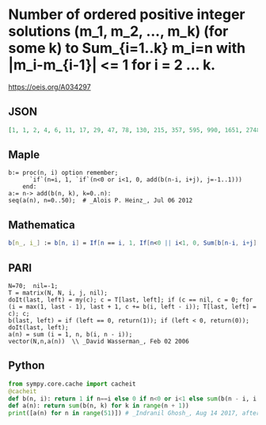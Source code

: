 # Number of ordered positive integer solutions \(m\_1, m\_2, \.\.\., m\_k\) \(for some k\) to Sum\_\{i\=1\.\.k\} m\_i\=n with \|m\_i\-m\_\{i\-1\}\| <\= 1 for i \= 2 \.\.\. k\.
https://oeis.org/A034297
## JSON
```JSON
[1, 1, 2, 4, 6, 11, 17, 29, 47, 78, 130, 215, 357, 595, 990, 1651, 2748, 4584, 7643, 12744, 21256, 35451, 59133, 98636, 164531, 274463, 457837, 763746, 1274060, 2125356, 3545491, 5914545, 9866602, 16459421, 27457549, 45804648, 76411272, 127469285, 212644336]
```
## Maple
```Maple
b:= proc(n, i) option remember;
      `if`(n=i, 1, `if`(n<0 or i<1, 0, add(b(n-i, i+j), j=-1..1)))
    end:
a:= n-> add(b(n, k), k=0..n):
seq(a(n), n=0..50);  # _Alois P. Heinz_, Jul 06 2012
```
## Mathematica
```Mathematica
b[n_, i_] := b[n, i] = If[n == i, 1, If[n<0 || i<1, 0, Sum[b[n-i, i+j], {j, -1, 1}] ]]; a[n_] := Sum[b[n, k], {k, 1, n}]; Array[a, 50] (* _Jean-François Alcover_, Mar 13 2015, after _Alois P. Heinz_ *)
```
## PARI
```PARI
N=70;  nil=-1;
T = matrix(N, N, i, j, nil);
doIt(last, left) = my(c); c = T[last, left]; if (c == nil, c = 0; for (i = max(1, last - 1), last + 1, c += b(i, left - i)); T[last, left] = c); c;
b(last, left) = if (left == 0, return(1)); if (left < 0, return(0)); doIt(last, left);
a(n) = sum (i = 1, n, b(i, n - i));
vector(N,n,a(n))  \\ _David Wasserman_, Feb 02 2006
```
## Python
```Python
from sympy.core.cache import cacheit
@cacheit
def b(n, i): return 1 if n==i else 0 if n<0 or i<1 else sum(b(n - i, i + j) for j in range(-1, 2))
def a(n): return sum(b(n, k) for k in range(n + 1))
print([a(n) for n in range(51)]) # _Indranil Ghosh_, Aug 14 2017, after Maple code
```
